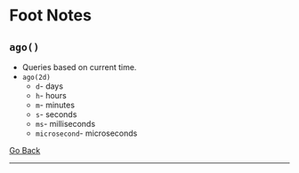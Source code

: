 # Foot Notes

## `ago()`
+ Queries based on current time.
+ `ago(2d)`
  + `d`- days
  + `h`- hours
  + `m`- minutes
  + `s`- seconds
  + `ms`- milliseconds
  + `microsecond`- microseconds

[Go Back](common-operators.md#where)

---
